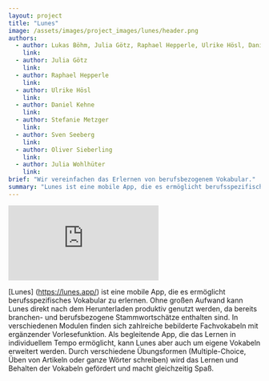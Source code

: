 ```yaml
---
layout: project
title: "Lunes"
image: /assets/images/project_images/lunes/header.png
authors:
  - author: Lukas Böhm, Julia Götz, Raphael Hepperle, Ulrike Hösl, Daniel Kehne, Stefanie Metzger, Sven Seeberg, Oliver Sieberling, Julia Wohlhüter
    link:
  - author: Julia Götz
    link:
  - author: Raphael Hepperle
    link:
  - author: Ulrike Hösl
    link:
  - author: Daniel Kehne
    link:
  - author: Stefanie Metzger
    link:
  - author: Sven Seeberg
    link:
  - author: Oliver Sieberling
    link:
  - author: Julia Wohlhüter
    link:
brief: "Wir vereinfachen das Erlernen von berufsbezogenem Vokabular."
summary: "Lunes ist eine mobile App, die es ermöglicht berufsspezifisches Vokabular zu erlernen."
---
```


<div class="iframe-container">
    <iframe src="https://www.youtube-nocookie.com/embed/cHPja7OLKks" frameborder="0" allow="accelerometer; autoplay; encrypted-media; gyroscope; picture-in-picture" allowfullscreen></iframe>
</div>

[Lunes] (<https://lunes.app/>) ist eine mobile App, die es ermöglicht berufsspezifisches Vokabular zu erlernen. Ohne großen Aufwand kann Lunes direkt nach dem Herunterladen produktiv genutzt werden, da bereits branchen- und berufsbezogene Stammwortschätze enthalten sind. In verschiedenen Modulen finden sich zahlreiche bebilderte Fachvokabeln mit ergänzender Vorlesefunktion. Als begleitende App, die das Lernen in individuellem Tempo ermöglicht, kann Lunes aber auch um eigene Vokabeln erweitert werden. Durch verschiedene Übungsformen (Multiple-Choice, Üben von Artikeln oder ganze Wörter schreiben) wird das Lernen und Behalten der Vokabeln gefördert und macht gleichzeitig Spaß.
